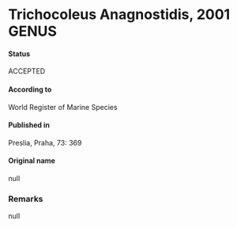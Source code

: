 # Trichocoleus Anagnostidis, 2001 GENUS

#### Status
ACCEPTED

#### According to
World Register of Marine Species

#### Published in
Preslia, Praha, 73: 369

#### Original name
null

### Remarks
null